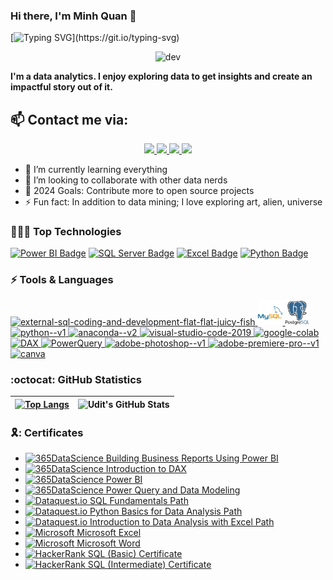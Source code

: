 ### Hi there, I'm Minh Quan 👋 
[![Typing SVG](https://readme-typing-svg.herokuapp.com?font=arial&color=3384B4&lines=Welcome+to+my+GitHub+...)](https://git.io/typing-svg)

<p align="center"> 
  <img src="https://camo.githubusercontent.com/c1dcb74cc1c1835b1d716f5051499a2814c683c806b15f04b0eba492863703e9/68747470733a2f2f63646e2e6472696262626c652e636f6d2f75736572732f3733303730332f73637265656e73686f74732f363538313234332f6176656e746f2e676966" alt="dev" width="50%"/>
</p>

**I'm a data analytics. I enjoy exploring data to get insights and create an impactful story out of it.**
## 📫 Contact me via:
<p align="center">
  <a href="https://www.linkedin.com/in/tmquan110303/" target="_blank">
    <img src="https://img.icons8.com/fluent/48/000000/linkedin.png"/>
  </a>
  <a href="https://www.facebook.com/BinXoai" alt="Facebook">
    <img src="https://img.icons8.com/fluent/48/000000/facebook-new.png" target="_blank" />
  </a> 
  <a href="https://github.com/tmquan11032003" alt="Github">
    <img src="https://img.icons8.com/fluent/48/000000/github.png"/>
  </a>
  <a href="mailto:tranminhquan11032003@gmail.com" alt="Email">
    <img src="https://img.icons8.com/fluent/48/000000/mailing.png"/>
  </a>
</p>

- 🌱 I’m currently learning everything
- 💞️ I’m looking to collaborate with other data nerds
- 🥅 2024 Goals: Contribute more to open source projects
- ⚡ Fun fact: In addition to data mining; I love exploring art, alien, universe 

### 👨🏽‍💻 Top Technologies

[![Power BI Badge](https://img.shields.io/badge/-Power%20BI-F2C811?style=for-the-badge&labelColor=212121&logo=powerbi)](#) 
[![SQL Server Badge](https://img.shields.io/badge/-SQL%20Server-CC2927?style=for-the-badge&labelColor=212121&logo=Microsoft%20SQL%20Server&logoColor=CC2927)](#) 
[![Excel Badge](https://img.shields.io/badge/-Microsoft%20Excel-217346?style=for-the-badge&labelColor=212121&logo=Microsoft%20Excel&logoColor=217346)](#) 
[![Python Badge](https://img.shields.io/badge/-Python-3776AB?style=for-the-badge&labelColor=212121&logo=python)](#)

### :zap: Tools & Languages

<p align="left"> 
    <a href="https://en.wikipedia.org/wiki/SQL" target="_blank"> 
        <img width="40" height="40" src="https://img.icons8.com/external-flat-juicy-fish/60/external-sql-coding-and-development-flat-flat-juicy-fish.png" alt="external-sql-coding-and-development-flat-flat-juicy-fish"/> 
    </a> 
    <a href="https://www.mysql.com/" target="_blank"> 
        <img src="https://raw.githubusercontent.com/devicons/devicon/master/icons/mysql/mysql-original-wordmark.svg" alt="mysql" width="40" height="40"/> 
    </a> 
    <a href="https://www.postgresql.org" target="_blank">
        <img src="https://raw.githubusercontent.com/devicons/devicon/master/icons/postgresql/postgresql-original-wordmark.svg" alt="postgresql" width="40" height="40"/> 
    </a> 
    <a href="https://www.python.org/" target="_blank">
        <img width="40" height="40" src="https://img.icons8.com/color/48/python--v1.png" alt="python--v1"/>
    </a>
    <a href="https://anaconda.org/" target="_blank">
        <img width="40" height="40" src="https://img.icons8.com/fluency/48/anaconda--v2.png" alt="anaconda--v2"/>
    </a>
    <a href="https://visualstudio.microsoft.com/" target="_blank">
        <img width="40" height="40" src="https://img.icons8.com/fluency/48/visual-studio-code-2019.png" alt="visual-studio-code-2019"/>
    </a>
    <a href="https://colab.research.google.com/?hl=vi" target="_blank">
        <img width="40" height="40" src="https://img.icons8.com/color/48/google-colab.png" alt="google-colab"/>
    </a>
    <a href="https://en.wikipedia.org/wiki/Data_analysis_expressions" target="_blank">
        <img src="https://media.licdn.com/dms/image/D5612AQGyV2K-dtAllQ/article-cover_image-shrink_600_2000/0/1686023240604?e=2147483647&v=beta&t=ifGYtLjDkovKwYDbiOZyi7ArPcMEunN0j0kVu49iodo" alt="DAX" width="50" height="40"/> 
    </a> 
    <a href="https://docs.microsoft.com/en-us/power-query/" target="_blank">
        <img src="https://www.ambient-it.net/wp-content/uploads/2022/06/formation-power-query.png" alt="PowerQuery" width="40" height="40"/> 
    </a>
    <a href="https://www.adobe.com/vn_en/products/photoshop/landpa.html?gclid=Cj0KCQiA4Y-sBhC6ARIsAGXF1g7_JtdOMONEaJnaX2eljchmNmddCRAnojL-NePSng2CBIF5p0P7yzUaApZgEALw_wcB&sdid=GVTYXXRQ&mv=search&mv2=paidsearch&ef_id=Cj0KCQiA4Y-sBhC6ARIsAGXF1g7_JtdOMONEaJnaX2eljchmNmddCRAnojL-NePSng2CBIF5p0P7yzUaApZgEALw_wcB:G:s&s_kwcid=AL!3085!3!645660915311!e!!g!!photoshop!18197057452!141007502575&gad_source=1" target="_blank">
        <img width="40" height="40" src="https://img.icons8.com/color/48/adobe-photoshop--v1.png" alt="adobe-photoshop--v1"/>
    </a>
    <a href="https://www.adobe.com/vn_en/products/premiere/campaign/pricing.html?gclid=Cj0KCQiA4Y-sBhC6ARIsAGXF1g5eDuj9_ggKK8II21mBskgd85gmP7XsAuR7lGg7ckIsan1L7ZyLZkoaAtQ2EALw_wcB&sdid=M3T3SPSL&mv=search&mv2=paidsearch&ef_id=Cj0KCQiA4Y-sBhC6ARIsAGXF1g5eDuj9_ggKK8II21mBskgd85gmP7XsAuR7lGg7ckIsan1L7ZyLZkoaAtQ2EALw_wcB:G:s&s_kwcid=AL!3085!3!644456714576!e!!g!!adobe%20premiere!18197057503!141007522535&gad_source=1" target="_blank">
        <img width="40" height="40" src="https://img.icons8.com/color/48/adobe-premiere-pro--v1.png" alt="adobe-premiere-pro--v1"/>
    </a>
    <a href="https://www.canva.com/" target="_blank">
        <img width="40" height="40" src="https://img.icons8.com/nolan/64/canva.png" alt="canva"/>
    </a>
</p>

### :octocat: GitHub Statistics
| [![Top Langs](https://github-readme-stats.vercel.app/api/top-langs/?username=tmquan11032003&layout=compact&theme=tokyonight&hide_border=true)](https://github.com/anuraghazra/github-readme-stats) | ![Udit's GitHub Stats](https://github-readme-stats.vercel.app/api?username=tmquan11032003&show_icons=true&theme=tokyonight&hide_border=true&hide=contribs,prs&custom_title=Udit's%20GitHub%20Stats) |
| ----------------------------------------------------------------------------------------------------------------------------------------------------------------------------------------------- | ------------------------------------------------------------------------------------------------------------------------------------------------------------------------------------------------ |

### 🎗️: Certificates

- [![365DataScience](https://img.shields.io/badge/-365DataScience-black) Building Business Reports Using Power BI](https://learn.365datascience.com/c/6de4361a47)
- [![365DataScience](https://img.shields.io/badge/-365DataScience-black) Introduction to DAX](https://learn.365datascience.com/c/9e0e700da9)
- [![365DataScience](https://img.shields.io/badge/-365DataScience-black) Power BI](https://learn.365datascience.com/c/72149cffcd)
- [![365DataScience](https://img.shields.io/badge/-365DataScience-black) Power Query and Data Modeling](https://learn.365datascience.com/c/54e728dbe5)
- [![Dataquest.io](https://img.shields.io/badge/-Dataquest.io-purple) SQL Fundamentals Path](https://app.dataquest.io/view_cert/0LFUAIKZ8RVHHA55CFFR)
- [![Dataquest.io](https://img.shields.io/badge/-Dataquest.io-purple) Python Basics for Data Analysis Path](https://app.dataquest.io/view_cert/QCCN9LKS0L67GRJGCD7D)
- [![Dataquest.io](https://img.shields.io/badge/-Dataquest.io-purple) Introduction to Data Analysis with Excel Path](https://app.dataquest.io/view_cert/6S9SNXM8D6WJDKKMGYN0)
- [![Microsoft](https://img.shields.io/badge/-Microsoft-blue) Microsoft Excel](https://www.certiport.com/Portal/DesktopDefault.aspx?roleid=1)
- [![Microsoft](https://img.shields.io/badge/-Microsoft-blue) Microsoft Word](https://www.certiport.com/Portal/DesktopDefault.aspx?roleid=1)
- [![HackerRank](https://img.shields.io/badge/-HackerRank-green) SQL (Basic) Certificate](https://www.hackerrank.com/certificates/iframe/7b43207c710d)
- [![HackerRank](https://img.shields.io/badge/-HackerRank-green) SQL (Intermediate) Certificate](https://www.hackerrank.com/certificates/iframe/39746b694a64)







